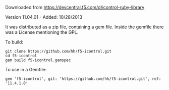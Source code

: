 Downloaded from https://devcentral.f5.com/d/icontrol-ruby-library

Version 11.04.01 - Added: 10/28/2013

It was distributed as a zip file, containing a gem file.
Inside the gemfile there was a License mentioning the GPL.

To build:

```
git clone https://github.com/hh/f5-icontrol.git
cd f5-icontrol
gem build f5-icontrol.gemspec
```

To use in a Gemfile:

```
gem 'f5-icontrol', git: 'https://github.com/hh/f5-icontrol.git', ref: '11.4.1.0'
```
